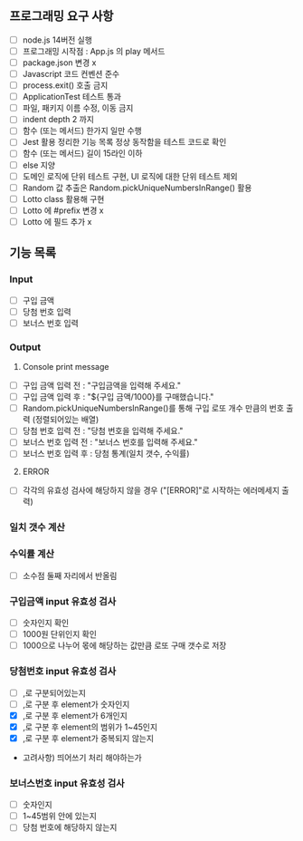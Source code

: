## 프로그래밍 요구 사항

- [ ] node.js 14버전 실행
- [ ] 프로그래밍 시작점 : App.js 의 play 메서드
- [ ] package.json 변경 x
- [ ] Javascript 코드 컨벤션 준수
- [ ] process.exit() 호출 금지
- [ ] ApplicationTest 테스트 통과
- [ ] 파일, 패키지 이름 수정, 이동 금지
- [ ] indent depth 2 까지
- [ ] 함수 (또는 메서드) 한가지 일만 수행
- [ ] Jest 활용 정리한 기능 목록 정상 동작함을 테스트 코드로 확인
- [ ] 함수 (또는 메서드) 길이 15라인 이하
- [ ] else 지양
- [ ] 도메인 로직에 단위 테스트 구현, UI 로직에 대한 단위 테스트 제외
- [ ] Random 값 추출은 Random.pickUniqueNumbersInRange() 활용
- [ ] Lotto class 활용해 구현
- [ ] Lotto 에 #prefix 변경 x
- [ ] Lotto 에 필드 추가 x

## 기능 목록

### Input

- [ ] 구입 금액
- [ ] 당첨 번호 입력
- [ ] 보너스 번호 입력

### Output

1. Console print message

- [ ] 구입 금액 입력 전 : "구입금액을 입력해 주세요."
- [ ] 구입 금액 입력 후 : "${구입 금액/1000}를 구매했습니다."
- [ ] Random.pickUniqueNumbersInRange()를 통해 구입 로또 개수 만큼의 번호 출력 (정렬되어있는 배열)
- [ ] 당첨 번호 입력 전 : "당첨 번호을 입력해 주세요."
- [ ] 보너스 번호 입력 전 : "보너스 번호를 입력해 주세요."
- [ ] 보너스 번호 입력 후 : 당첨 통계(일치 갯수, 수익률)

2. ERROR

- [ ] 각각의 유효성 검사에 해당하지 않을 경우 ("[ERROR]"로 시작하는 에러메세지 출력)

### 일치 갯수 계산

### 수익률 계산

- [ ] 소수점 둘째 자리에서 반올림

### 구입금액 input 유효성 검사

- [ ] 숫자인지 확인
- [ ] 1000원 단위인지 확인
- [ ] 1000으로 나누어 몫에 해당하는 값만큼 로또 구매 갯수로 저장

### 당첨번호 input 유효성 검사

- [ ] ,로 구분되어있는지
- [ ] ,로 구분 후 element가 숫자인지
- [x] ,로 구분 후 element가 6개인지
- [x] ,로 구분 후 element의 범위가 1~45인지
- [x] ,로 구분 후 element가 중복되지 않는지

* 고려사항) 띄어쓰기 처리 해야하는가

### 보너스번호 input 유효성 검사

- [ ] 숫자인지
- [ ] 1~45범위 안에 있는지
- [ ] 당첨 번호에 해당하지 않는지
